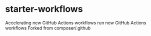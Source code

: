 # starter-workflows
Accelerating new GitHub Actions workflows 
run new GitHub Actions workflows
Forked from composer/.github
